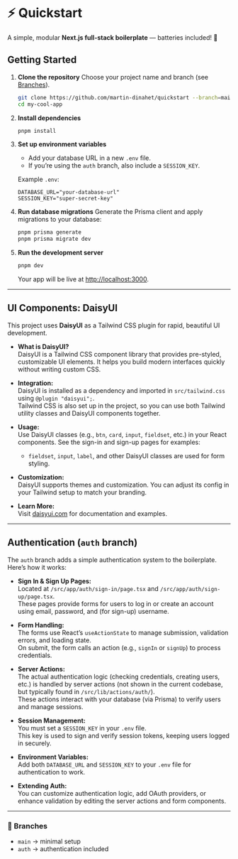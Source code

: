 # ⚡ Quickstart

A simple, modular **Next.js full-stack boilerplate** — batteries included! 🚀

## Getting Started

1. **Clone the repository**
   Choose your project name and branch (see [Branches](#branches)).

   ```zsh
   git clone https://github.com/martin-dinahet/quickstart --branch=main my-cool-app
   cd my-cool-app
   ```

2. **Install dependencies**

   ```zsh
   pnpm install
   ```

3. **Set up environment variables**

   * Add your database URL in a new `.env` file.
   * If you’re using the `auth` branch, also include a `SESSION_KEY`.

   Example `.env`:

   ```env
   DATABASE_URL="your-database-url"
   SESSION_KEY="super-secret-key"
   ```

4. **Run database migrations**
   Generate the Prisma client and apply migrations to your database:

   ```zsh
   pnpm prisma generate
   pnpm prisma migrate dev
   ```

5. **Run the development server**

   ```zsh
   pnpm dev
   ```

   Your app will be live at [http://localhost:3000](http://localhost:3000).

---



## UI Components: DaisyUI

This project uses **DaisyUI** as a Tailwind CSS plugin for rapid, beautiful UI development.

- **What is DaisyUI?**  
   DaisyUI is a Tailwind CSS component library that provides pre-styled, customizable UI elements. It helps you build modern interfaces quickly without writing custom CSS.

- **Integration:**  
   DaisyUI is installed as a dependency and imported in `src/tailwind.css` using `@plugin "daisyui";`.  
   Tailwind CSS is also set up in the project, so you can use both Tailwind utility classes and DaisyUI components together.

- **Usage:**  
   Use DaisyUI classes (e.g., `btn`, `card`, `input`, `fieldset`, etc.) in your React components. See the sign-in and sign-up pages for examples:
   - `fieldset`, `input`, `label`, and other DaisyUI classes are used for form styling.

- **Customization:**  
   DaisyUI supports themes and customization. You can adjust its config in your Tailwind setup to match your branding.

- **Learn More:**  
   Visit [daisyui.com](https://daisyui.com) for documentation and examples.

---

## Authentication (`auth` branch)

The `auth` branch adds a simple authentication system to the boilerplate. Here’s how it works:

- **Sign In & Sign Up Pages:**  
   Located at `/src/app/auth/sign-in/page.tsx` and `/src/app/auth/sign-up/page.tsx`.  
   These pages provide forms for users to log in or create an account using email, password, and (for sign-up) username.

- **Form Handling:**  
   The forms use React’s `useActionState` to manage submission, validation errors, and loading state.  
   On submit, the form calls an action (e.g., `signIn` or `signUp`) to process credentials.

- **Server Actions:**  
   The actual authentication logic (checking credentials, creating users, etc.) is handled by server actions (not shown in the current codebase, but typically found in `/src/lib/actions/auth/`).  
   These actions interact with your database (via Prisma) to verify users and manage sessions.

- **Session Management:**  
   You must set a `SESSION_KEY` in your `.env` file.  
   This key is used to sign and verify session tokens, keeping users logged in securely.

- **Environment Variables:**  
   Add both `DATABASE_URL` and `SESSION_KEY` to your `.env` file for authentication to work.

- **Extending Auth:**  
   You can customize authentication logic, add OAuth providers, or enhance validation by editing the server actions and form components.

---

### 🔀 Branches

* `main` → minimal setup
* `auth` → authentication included
